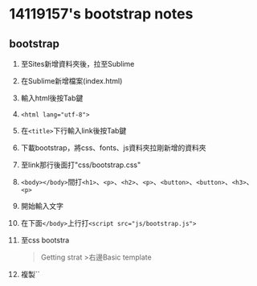 # 14119157's bootstrap notes
## bootstrap
1. 至Sites新增資料夾後，拉至Sublime
2. 在Sublime新增檔案(index.html)
3. 輸入html後按Tab鍵
4. ``<html lang="utf-8">``
5. 在``<title>``下行輸入link後按Tab鍵
6. 下載bootstrap，將css、fonts、js資料夾拉剛新增的資料夾
7. 至link那行後面打"css/bootstrap.css"
8. ``<body></body>``間打``<h1>``、``<p>``、``<h2>``、``<p>``、``<button>``、``<button>``、``<h3>``、``<p>``
9. 開始輸入文字
10. 在下面``</body>``上行打``<script src="js/bootstrap.js">``
11. 至css bootstra
    >Getting strat >右邊Basic template
12. 複製``<!-- jQuery (necessary for Bootstrap's JavaScript plugins) -->
    <script src="https://ajax.googleapis.com/ajax/libs/jquery/1.11.2/jquery.min.js">``
13. 在上面的``<body>``下面打``<div>``
14. 把後面的``</div>``拉至內容的結尾
15. 上面的``<div>``內打class="container"(置中)
    * ``<div class="container-fluid">``(佔滿頁面)
16. ``<div class="col-md-6">``(分欄位)加至`<h1>`上行
    * xs>768px以下、sm>768~992px、md>992~1200px、lg>1200px以上 (size)
17. `<img src="圖片網址" style="width:100%">`
    * style="width:100%"(圖片大小)
    * ``<div class="row">``(增加可讀性，可加可不加)
    
    **加間隔**	
    * 在分欄位後打col-md-offset-1(左右各縮1)     
    * 視窗拉大後跑位的調整>後面再加最前面的size，然後 - 0，
      拉大後就可正常     
      EX:``<div class='col-sm-4 col-xs-10 col-xs-offset-1 col-sm-offset-0'>``       

18. 先另開一個在css 新增檔案，輸入main.css ，然後存檔	
19. 之後打`body{
    　              font-family: "字體";    
                  }` (改字體－網頁：font-family)	
20. 回至index.html 在分欄位那行裡打features(名稱以對應檔案)
21. 在想強調內文前輸入`<p class="lead">` (突顯字)
22. 至components bootstrap選擇圖示後，在至index.html在任一想放的位置打`<i class="~~~~"></i>`
23. 複製`<title>`下面那行，把後面的bootstrap改main
24. 在main.css打`.features .glyphicon{    
                     font-size:32px;    
                     color:res;    
                    }`  (改圖示大小、顏色)
25. 在頁面最下做頁角 > 在內文下輸入`<footer class="container-fluid>`
26. 再至main.css打`footer{     
                        background-color:顏色
                        }`    
27. 後回至index.html將頁角劃分欄位和置中 > 輸入`<div class="col-md-4">`
					`<div class="container">`
28. 輸入標題`<h4>link</h4>`      
    * `<ul class="list-unstyle">`(消除點)
29. `<li><a href="網址">Home</a></li>`(連結網址)	  
    `<li>~~~~~~~</li>`       
    `<li>~~~~~~~</li>`     
    `</ul>`		
    `</div>`    
30. `<buttton type="button" class="btn-lg btn-顏色">分享</button>`(按鈕設定)	
    * default(白)、primary(藍)、success(綠)、info(淺藍)、warnig(黃)、danger(紅)	 
    * xs、sm、lg (大小)
31. `<div class="row well">`(well > 內文會有框框)	
    * 在後面繼續輸入well-sm、lg 可調整大小
32. 導覽列：     
    將標題上的`<div class-row>`及`<div class="col-md-12>`刪除    
33. 在標題下輸入     
    `<lu>`		
	`<li><a href="tickets.html">Tickets</a></i>`		
	`<li><a href="stations.html">Stations</a></i>`		
	`<li><a href="about.html">About</a></i>`		
    `</lu>`     
34. 把標題旁的`<h1>``</h1>`改成`<a href="\" class="navbar-brand"> </a>`
35. 在剛打的`<lu>`內接下輸入 > `<lu class="nav">`      
    * 在後面繼續輸入nav-pills、nav-tabs、navbar-nav navbar-right (選擇樣式)    
36. 在標題上的container上行輸入`<div class-"navbar navbar-default">` (可變色)		
    * default(白)、inverse(黑)
37. `<div class-"navbar navbar-default">`內接下去輸入		
    navbar-static-top (無跟隨、無圓角) 或 navbar-fixed-top (跟隨、無圓角)
    * 若用fixed要設定不蓋到內文至main.css的body中輸入padding-top: 70px;		
38. 隱藏導覽列:     
    在`<lu class="nav navbar-nav navbar-right(樣式)">`內輸入collapse navbar-collapse (應用於小螢幕上，將導覽列收起)
39. 在標題下輸入		
    `<button type="button" class="navbar-toggle"`		
		`data-toggle="collapse"`				
		`data-target=".navbar-collapse">` (對應下面`<lu~~~>`使其連結)			
    `<span type="sr-only">Toggle navigation</span>` (小框框出現)		
    `<i class="glyphicon glyphicon-align-justify"></i>` (陽春版的圖示) 				
  > `<span class="icon-bar"></span>`		
    `<span class="icon-bar"></span>`		
    `<span class="icon-bar"></span>` (較常用)   	
    `</button>`		
40. 在標題上輸入`<div class="navbar-header">` (顯示滿版) > `</div>`結束在`</button>`下

    **裝package control**		
    * ctrl+` 				
    > 輸入`import urllib.request,os,hashlib; h = 'eb2297e1a458f27d836c04bb0cbaf282' + 'd0e7a3098092775ccb37ca9d6b2e4b7d'; pf = 'Package Control.sublime-package'; ipp = sublime.installed_packages_path(); urllib.request.install_opener( urllib.request.build_opener( urllib.request.ProxyHandler()) ); by = urllib.request.urlopen( 'http://packagecontrol.io/' + pf.replace(' ', '%20')).read(); dh = hashlib.sha256(by).hexdigest(); print('Error validating download (got %s instead of %s), please try manual install' % (dh, h)) if dh != h else open(os.path.join( ipp, pf), 'wb' ).write(by)`
    * ctrl+shift+f > 輸入
